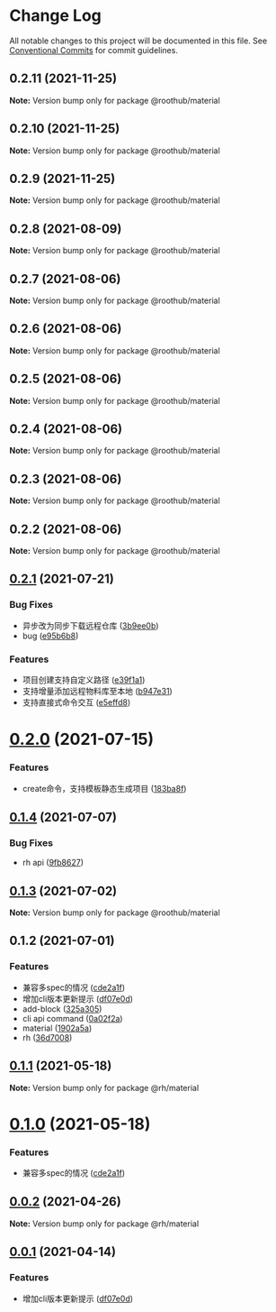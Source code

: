 # Change Log

All notable changes to this project will be documented in this file.
See [Conventional Commits](https://conventionalcommits.org) for commit guidelines.

## 0.2.11 (2021-11-25)

**Note:** Version bump only for package @roothub/material





## 0.2.10 (2021-11-25)

**Note:** Version bump only for package @roothub/material





## 0.2.9 (2021-11-25)

**Note:** Version bump only for package @roothub/material





## 0.2.8 (2021-08-09)

**Note:** Version bump only for package @roothub/material





## 0.2.7 (2021-08-06)

**Note:** Version bump only for package @roothub/material





## 0.2.6 (2021-08-06)

**Note:** Version bump only for package @roothub/material





## 0.2.5 (2021-08-06)

**Note:** Version bump only for package @roothub/material





## 0.2.4 (2021-08-06)

**Note:** Version bump only for package @roothub/material





## 0.2.3 (2021-08-06)

**Note:** Version bump only for package @roothub/material





## 0.2.2 (2021-08-06)

**Note:** Version bump only for package @roothub/material





## [0.2.1](http://gitlab.bighome360.com/frontend/rh/rh.js/compare/@roothub/material@0.2.0...@roothub/material@0.2.1) (2021-07-21)


### Bug Fixes

* 异步改为同步下载远程仓库 ([3b9ee0b](http://gitlab.bighome360.com/frontend/rh/rh.js/commit/3b9ee0b4d12b04ccc31ee81a8e4cc0752f94e4d6))
* bug ([e95b6b8](http://gitlab.bighome360.com/frontend/rh/rh.js/commit/e95b6b8fd13cccf9010f60adb3836d567e3d6e92))


### Features

* 项目创建支持自定义路径 ([e39f1a1](http://gitlab.bighome360.com/frontend/rh/rh.js/commit/e39f1a10de7d149577229b85aea00c28a89fe1af))
* 支持增量添加远程物料库至本地 ([b947e31](http://gitlab.bighome360.com/frontend/rh/rh.js/commit/b947e31c7d177e03bb18548625a34e83ed8ab572))
* 支持直接式命令交互 ([e5effd8](http://gitlab.bighome360.com/frontend/rh/rh.js/commit/e5effd830b179bea7429b08315011b405abba159))





# [0.2.0](http://gitlab.bighome360.com/frontend/rh/rh.js/compare/@roothub/material@0.1.4...@roothub/material@0.2.0) (2021-07-15)


### Features

* create命令，支持模板静态生成项目 ([183ba8f](http://gitlab.bighome360.com/frontend/rh/rh.js/commit/183ba8f3ca1b5e0d5aeeeb346057d03ff95a6971))






## [0.1.4](http://gitlab.bighome360.com/frontend/rh/rh.js/compare/@roothub/material@0.1.3...@roothub/material@0.1.4) (2021-07-07)


### Bug Fixes

* rh api ([9fb8627](http://gitlab.bighome360.com/frontend/rh/rh.js/commit/9fb862781250687afe71006d8a11df8cc3837c20))





## [0.1.3](http://gitlab.bighome360.com/frontend/rh/rh.js/compare/@roothub/material@0.1.2...@roothub/material@0.1.3) (2021-07-02)

**Note:** Version bump only for package @roothub/material





## 0.1.2 (2021-07-01)


### Features

* 兼容多spec的情况 ([cde2a1f](http://gitlab.bighome360.com/frontend/rh/rh.js/commit/cde2a1fba47120c345e4aaa0793476d03156f6be))
* 增加cli版本更新提示 ([df07e0d](http://gitlab.bighome360.com/frontend/rh/rh.js/commit/df07e0d38dc645d2528f9387a89587c0f29165f3))
* add-block ([325a305](http://gitlab.bighome360.com/frontend/rh/rh.js/commit/325a30589e411b812889e996ac74e51983e39d6e))
* cli api command ([0a02f2a](http://gitlab.bighome360.com/frontend/rh/rh.js/commit/0a02f2ab1331d4cc7b0f4aca2b0477caf920c7e5))
* material ([1902a5a](http://gitlab.bighome360.com/frontend/rh/rh.js/commit/1902a5a3b395fda3b1fba07d4e654e4eb829ac7f))
* rh ([36d7008](http://gitlab.bighome360.com/frontend/rh/rh.js/commit/36d7008139e96decb8cb90716b6585e581dd9f2f))






## [0.1.1](http://gitlab.bighome360.com/frontend/rh/rh.js/compare/@rh/material@0.1.0...@rh/material@0.1.1) (2021-05-18)

**Note:** Version bump only for package @rh/material





# [0.1.0](http://gitlab.bighome360.com/frontend/rh/rh.js/compare/@rh/material@0.0.2...@rh/material@0.1.0) (2021-05-18)


### Features

* 兼容多spec的情况 ([cde2a1f](http://gitlab.bighome360.com/frontend/rh/rh.js/commit/cde2a1fba47120c345e4aaa0793476d03156f6be))





## [0.0.2](http://gitlab.bighome360.com/frontend/rh/rh.js/compare/@rh/material@0.0.1...@rh/material@0.0.2) (2021-04-26)

**Note:** Version bump only for package @rh/material





## [0.0.1](http://gitlab.bighome360.com/frontend/rh/rh.js/compare/@rh/material@0.0.1-alpha.0...@rh/material@0.0.1) (2021-04-14)


### Features

* 增加cli版本更新提示 ([df07e0d](http://gitlab.bighome360.com/frontend/rh/rh.js/commit/df07e0d38dc645d2528f9387a89587c0f29165f3))
